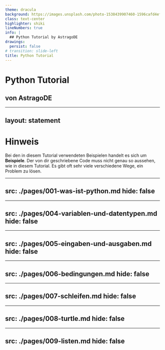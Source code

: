 ```yaml
---
theme: dracula
background: https://images.unsplash.com/photo-1538439907460-1596cafd4eff?ixlib=rb-4.0.3&ixid=M3wxMjA3fDB8MHxwaG90by1wYWdlfHx8fGVufDB8fHx8fA%3D%3D&auto=format&fit=crop&w=1156&q=80
class: text-center
highlighter: shiki
lineNumbers: true
info: |
  ## Python Tutorial by AstragoDE
drawings:
  persist: false
# transition: slide-left
title: Python Tutorial
---
```


# Python Tutorial
## von AstragoDE

---
layout: statement
---

# Hinweis

Bei den in diesem Tutorial verwendeten Beispielen handelt es sich um **Beispiele**.
Der von dir geschriebene Code muss nicht genau so aussehen, wie in diesem Tutorial.
Es gibt oft sehr viele verschiedene Wege, ein Problem zu lösen.

---
src: ./pages/001-was-ist-python.md
hide: false
---

---
src: ./pages/004-variablen-und-datentypen.md
hide: false
---

---
src: ./pages/005-eingaben-und-ausgaben.md
hide: false
---

---
src: ./pages/006-bedingungen.md
hide: false
---

---
src: ./pages/007-schleifen.md
hide: false
---

---
src: ./pages/008-turtle.md
hide: false
---

---
src: ./pages/009-listen.md
hide: false
---